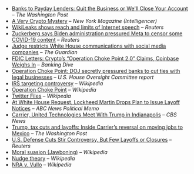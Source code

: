 - [Banks to Payday Lenders: Quit the Business or We'll Close Your Account](https://www.washingtonpost.com/business/economy/banks-to-payday-lenders-quit-the-business-or-well-close-your-account/2014/04/11/afd34976-c0c6-11e3-bcec-b71ee10e9bc3_story.html) – *The Washington Post* 
- [A Very Crypto Mystery](https://nymag.com/intelligencer/article/a-very-crypto-mystery.html) – *New York Magazine (Intelligencer)* 
- [WikiLeaks shows reach and limits of Internet speech](https://www.reuters.com/article/business/media-telecom/wikileaks-shows-reach-and-limits-of-internet-speech-idUSN08149377/) – *Reuters* 
- [Zuckerberg says Biden administration pressured Meta to censor some COVID-19 content](https://www.reuters.com/technology/zuckerberg-says-biden-administration-pressured-meta-censor-covid-19-content-2024-08-27/) – *Reuters* 
- [Judge restricts White House communications with social media companies](https://www.theguardian.com/us-news/2023/jul/04/judge-restricts-white-house-communications-with-social-media-companies) – *The Guardian*
- [FDIC Letters: Crypto’s “Operation Choke Point 2.0” Claims, Coinbase Weighs In](https://www.bankingdive.com/news/fdic-letters-cryptos-operation-chokepoint-2-0-claims-coinbase/735309/) – *Banking Dive*
- [Operation Choke Point: DOJ secretly pressured banks to cut ties with legal businesses](https://oversight.house.gov/report/report-dojs-operation-choke-point-secretly-pressured-banks-cut-ties-legal-business/) – *U.S. House Oversight Committee report*
- [IRS targeting controversy](https://en.wikipedia.org/wiki/IRS_targeting_controversy) – *Wikipedia*
- [Operation Choke Point](https://en.wikipedia.org/wiki/Operation_Choke_Point) – *Wikipedia* 
- [Twitter Files](https://en.wikipedia.org/wiki/Twitter_Files) – *Wikipedia*
- [At White House Request, Lockheed Martin Drops Plan to Issue Layoff Notices](https://abcnews.go.com/blogs/politics/2012/10/at-white-house-request-lockheed-martin-drops-plan-to-issue-layoff-notices) – *ABC News Political Memo*
- [Carrier, United Technologies Meet With Trump in Indianapolis](https://www.cbsnews.com/news/carrier-united-technologies-donald-trump-indiana/) – *CBS News*
- [Trump, tax cuts and layoffs: Inside Carrier’s reversal on moving jobs to Mexico](https://www.washingtonpost.com/business/economy/2018/11/27/76fd9bcc-f26e-11e8-80d0-f7e1948d55f4_story.html) – *The Washington Post* 
- [U.S. Defense Cuts Stir Controversy, But Few Layoffs or Closures](https://www.reuters.com/article/2012/08/08/us-usa-defense-cuts-idUSBRE8771KO20120808/) – *Reuters*
- [Moral suasion (Jawboning)](https://en.wikipedia.org/wiki/Moral_suasion#Jawboning) – *Wikipedia*
- [Nudge theory](https://en.wikipedia.org/wiki/Nudge_theory) – *Wikipedia*
- [NRA v. Vullo](https://en.wikipedia.org/wiki/National_Rifle_Association_of_America_v._Vullo) – *Wikipedia*

